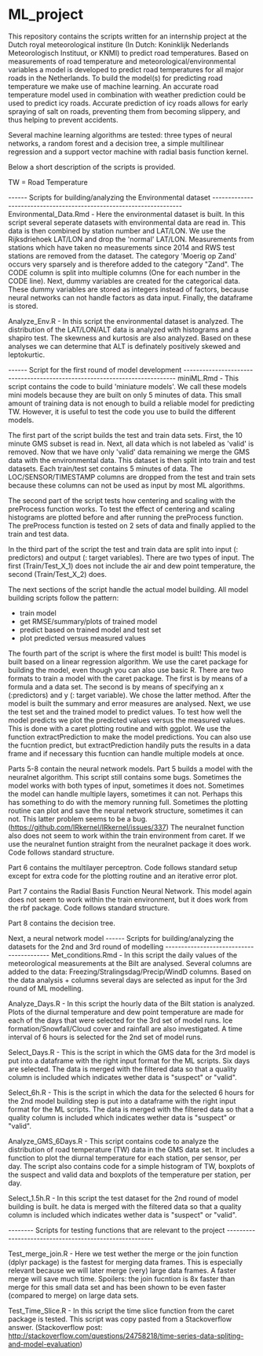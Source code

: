 # ML_project

This repository contains the scripts written for an internship project at the Dutch royal meteorological institure (In Dutch: Koninklijk Nederlands Meteorologisch Instituut, or KNMI) to predict road temperatures. Based on measurements of road temperature and meteorological/environmental variables a model is developed to predict road temperatures for all major roads in the Netherlands. To build the model(s) for predicting road temperature we make use of machine learning. An accurate road temperature model used in combination with weather prediction could be used to predict icy roads. Accurate prediction of icy roads allows for early spraying of salt on roads, preventing them from becoming slippery, and thus helping to prevent accidents. 

Several machine learning algorithms are tested: three types of neural networks, a random forest and a decision tree, a simple multilinear regression and a support vector machine with radial basis function kernel. 

Below a short description of the scripts is provided. 

TW = Road Temperature

------ Scripts for building/analyzing the Environmental dataset --------------------------------------------------------------------
Environmental_Data.Rmd - Here the environmental dataset is built. In this script several seperate datasets with environmental data are read in. This data is then combined by station number and LAT/LON. We use the Rijksdriehoek LAT/LON and drop the 'normal' LAT/LON. Measurements from stations which have taken no measurements since 2014 and RWS test stations are removed from the dataset. The category 'Moerig op Zand' occurs very sparsely and is therefore added to the category "Zand". The CODE column is split into multiple columns (One for each number in the CODE line). Next, dummy variables are created for the categorical data. These dummy variables are stored as integers instead of factors, because neural networks can not handle factors as data input. Finally, the dataframe is stored. 

Analyze_Env.R - In this script the environmental dataset is analyzed. The distribution of the LAT/LON/ALT data is analyzed with histograms and a shapiro test. The skewness and kurtosis are also analyzed. Based on these analyses we can determine that ALT is definately positively skewed and leptokurtic.   

------ Script for the first round of model development ---------------------------------------------------------------------------
miniML.Rmd - This script contains the code to build 'miniature models'. We call these models mini models because they are built on only 5 minutes of data. This small amount of training data is not enough to build a reliable model for predicting TW. However, it is useful to test the code you use to build the different models. 

The first part of the script builds the test and train data sets. First, the 10 minute GMS subset is read in. Next, all data which is not labeled as 'valid' is removed. Now that we have only 'valid' data remaining we merge the GMS data with the environmental data. This dataset is then split into train and test datasets. Each train/test set contains 5 minutes of data. The LOC/SENSOR/TIMESTAMP columns are dropped from the test and train sets because these columns can not be used as input by most ML algorithms. 

The second part of the script tests how centering and scaling with the preProcess function works. To test the effect of centering and scaling histograms are plotted before and after running the preProcess function. The preProcess function is tested on 2 sets of data and finally applied to the train and test data. 

In the third part of the script the test and train data are split into input (: predictors) and output (: target variables). 
There are two types of input. The first (Train/Test_X_1) does not include the air and dew point temperature, the second (Train/Test_X_2) does. 

The next sections of the script handle the actual model building. All model building scripts follow the pattern: 
* train model
* get RMSE/summary/plots of trained model
* predict based on trained model and test set
* plot predicted versus measured values 


The fourth part of the script is where the first model is built! This model is built based on a linear regression algorithm. We use the caret package for building the model, even though you can also use basic R. There are two formats to train a model with the caret package. The first is by means of a formula and a data set. The second is by means of specifying an x (:predictors) and y (: target variable). We chose the latter method. After the model is built the summary and error measures are analysed. Next, we use the test set and the trained model to predict values. To test how well the model predicts we plot the predicted values versus the measured values. This is done with a caret plotting routine and with ggplot. We use the function extractPrediction to make the model predictions. You can also use the fucntion predict, but extractPrediction handily puts the results in a data frame and if necessary this fucntion can handle multiple models at once. 

Parts 5-8 contain the neural network models.
Part 5 builds a model with the neuralnet algorithm. This script still contains some bugs. Sometimes the model works with both types of input, sometimes it does not. Sometimes the model can handle multiple layers, sometimes it can not. Perhaps this has something to do with the memory running full. Sometimes the plotting routine can plot and save the neural network structure, sometimes it can not.  This latter problem seems to be a bug. (https://github.com/IRkernel/IRkernel/issues/337) The neuralnet function also does not seem to work within the train environment from caret. If we use the neuralnet funtion straight from the neuralnet package it does work. Code follows standard structure. 

Part 6 contains the multilayer perceptron. Code follows standard setup except for extra code for the plotting routine and an iterative error plot. 

Part 7 contains the Radial Basis Function Neural Network. This model again does not seem to work within the train environment, but it does work from the rbf package. Code follows standard structure. 

Part 8 contains the decision tree.  


Next, a neural network model 
------ Scripts for building/analyzing the datasets for the 2nd and 3rd round of modelling -----------------------------------------
Met_conditions.Rmd - In this script the daily values of the meteorological measurements at the Bilt are analysed. Several columns are added to the data: Freezing/Stralingsdag/Precip/WindD columns. Based on the data analysis + columns several days are selected as input for the 3rd round of ML modelling. 

Analyze_Days.R - In this script the hourly data of the Bilt station is analyzed. Plots of the diurnal temperature and dew point temperature are made for each of the days that were selected for the 3rd set of model runs. Ice formation/Snowfall/Cloud cover and rainfall are also investigated. A time interval of 6 hours is selected for the 2nd set of model runs.  

Select_Days.R - This is the script in which the GMS data for the 3rd model is put into a dataframe with the right input format for the ML scripts. Six days are selected. The data is merged with the filtered data so that a quality column is included which indicates wether data is "suspect" or "valid". 

Select_6h.R - This is the script in which the data for the selected 6 hours for the 2nd model building step is put into a dataframe with the right input format for the ML scripts. The data is merged with the filtered data so that a quality column is included which indicates wether data is "suspect" or "valid". 

Analyze_GMS_6Days.R - This script contains code to analyze the distribution of road temperature (TW) data in the GMS data set. It includes a function to plot the diurnal temperature for each station, per sensor, per day. The script also contains code for a simple histogram of TW, boxplots of the suspect and valid data and boxplots of the temperature per station, per day. 

Select_1.5h.R - In this script the test dataset for the 2nd round of model building is built. he data is merged with the filtered data so that a quality column is included which indicates wether data is "suspect" or "valid". 


-------- Scripts for testing functions that are relevant to the project -------------------------------------------------------

Test_merge_join.R - Here we test wether the merge or the join function (dplyr package) is the fastest for merging data frames. This is especially relevant because we will later merge (very) large data frames. A faster merge will save much time. Spoilers: the join fucntion is 8x faster than merge for this small data set and has been shown to be even faster (compared to merge) on large data sets. 

Test_Time_Slice.R - In this script the time slice function from the caret package is tested. This script was copy pasted from a Stackoverflow answer. (Stackoverflow post: http://stackoverflow.com/questions/24758218/time-series-data-spliting-and-model-evaluation)

